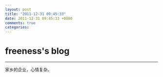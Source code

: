 ```yaml
---
layout: post
title: "2011-12-31 09:45:33"
date: 2011-12-31 09:45:33 +0800
comments: true
categories: 
---
```


# freeness's blog

----------

>
家乡的企业，心情复杂。